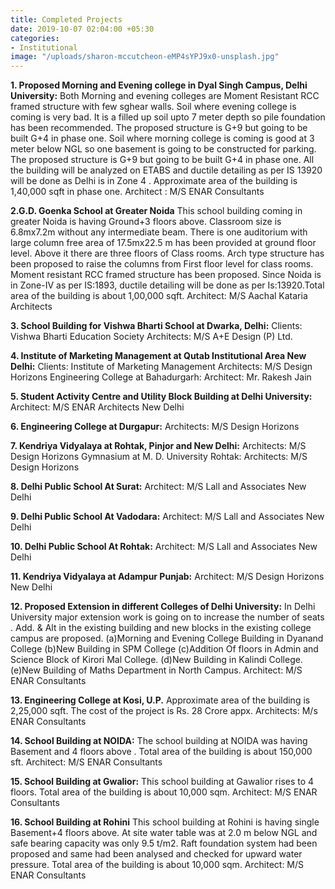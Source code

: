 ```yaml
---
title: Completed Projects
date: 2019-10-07 02:04:00 +05:30
categories:
- Institutional
image: "/uploads/sharon-mccutcheon-eMP4sYPJ9x0-unsplash.jpg"
---
```


**1. Proposed Morning and Evening college in Dyal Singh Campus, Delhi University:** 
Both Morning and evening colleges are Moment Resistant RCC framed structure with few sghear walls.
Soil where evening college is coming is very bad. It is a filled up soil upto 7 meter depth so pile foundation has been recommended. The proposed structure is G+9 but going to be built G+4 in phase one.
Soil where morning college is coming is good at 3 meter below NGL so one basement is going to be constructed for parking. The proposed structure is G+9 but going to be built G+4 in phase one.
All the building will be analyzed on ETABS  and ductile detailing as per IS 13920 will be done as Delhi is in Zone 4 . Approximate area of the building is 1,40,000 sqft in phase one.
Architect : M/S   ENAR Consultants

**2.G.D. Goenka School at Greater Noida**
This school building coming in greater Noida is having Ground+3 floors above. Classroom size is 6.8mx7.2m without any intermediate beam. There is one auditorium with large column free area of 17.5mx22.5 m has been provided at ground floor level. Above it there are three floors of Class rooms. Arch type structure has been proposed to raise the columns from First floor level for class rooms. Moment resistant RCC framed structure has been proposed. Since Noida is in Zone-IV as per IS:1893, ductile detailing will be done as per Is:13920.Total area of the building is about 1,00,000 sqft.
Architect: M/S Aachal Kataria Architects

**3. School Building for Vishwa Bharti School at Dwarka, Delhi:**
Clients: Vishwa Bharti Education Society
Architects: M/S A+E Design (P) Ltd. 

**4. Institute of Marketing Management at Qutab Institutional Area New Delhi:**
Clients: Institute of Marketing Management
Architects: M/S Design Horizons
Engineering College at Bahadurgarh:
Architect: Mr. Rakesh Jain

**5. Student Activity Centre and Utility Block Building at Delhi University:**
Architect: M/S ENAR Architects New Delhi

**6. Engineering College at Durgapur:**
Architects: M/S Design Horizons

**7. Kendriya Vidyalaya at Rohtak, Pinjor and New Delhi:**
Architects: M/S Design Horizons
Gymnasium at M. D. University Rohtak:
Architects: M/S Design Horizons

**8. Delhi Public School At Surat:**
Architect: M/S Lall and Associates New Delhi

**9. Delhi Public School At Vadodara:**
Architect: M/S Lall and Associates New Delhi

**10. Delhi Public School At Rohtak:**
Architect: M/S Lall and Associates New Delhi


**11. Kendriya Vidyalaya at Adampur Punjab:**
Architect: M/S Design Horizons New Delhi 

**12. Proposed Extension in different Colleges of Delhi University:**
In Delhi University major extension work is going on to increase the number of seats . Add. & Alt in the existing building and new blocks in the existing  college campus are proposed.
(a)Morning and Evening College Building in Dyanand  College
(b)New Building in SPM College
(c)Addition Of floors in Admin and Science Block of Kirori Mal College.
(d)New Building in Kalindi College.
(e)New Building of Maths Department in North Campus.
Architect:  M/S ENAR Consultants

**13. Engineering College at Kosi, U.P.**
Approximate area of the building is 2,25,000 sqft. The cost of the project is Rs. 28 Crore appx.
Architects: M/s ENAR Consultants

**14. School Building at NOIDA:**
The school building at NOIDA was having Basement and 4 floors above . Total area of the building is about 150,000 sft.
Architect: M/S ENAR Consultants


**15.  School Building at Gwalior:**
This school building at Gawalior rises to 4 floors. Total area of the building is about 10,000 sqm.
Architect: M/S ENAR Consultants

**16. School Building at Rohini**
This school building at Rohini is having single Basement+4 floors above. At site water table was at 2.0 m below NGL and safe bearing capacity was only 9.5 t/m2. Raft foundation system had been proposed and same had been analysed and checked for upward water pressure. Total area of the building is about 10,000 sqm.
Architect: M/S ENAR Consultants

